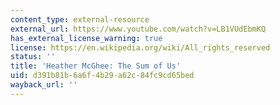 ```yaml
---
content_type: external-resource
external_url: https://www.youtube.com/watch?v=LB1VUdEbmKQ
has_external_license_warning: true
license: https://en.wikipedia.org/wiki/All_rights_reserved
status: ''
title: 'Heather McGhee: The Sum of Us'
uid: d391b81b-6a6f-4b29-a62c-84fc9cd65bed
wayback_url: ''
---
```

